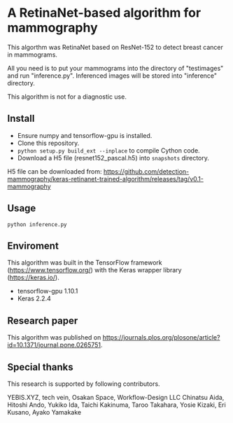 # A RetinaNet-based algorithm for mammography
This algorthm was RetinaNet based on ResNet-152 to detect breast cancer in mammograms.

All you need is to put your mammograms into the directory of "testimages" and run "inference.py".
Inferenced images will be stored into "inference" directory.

This algorithm is not for a diagnostic use.

## Install

- Ensure numpy and tensorflow-gpu is installed.
- Clone this repository.
- `python setup.py build_ext --inplace` to compile Cython code.
- Download a H5 file (resnet152_pascal.h5) into `snapshots` directory.

H5 file can be downloaded from:
https://github.com/detection-mammography/keras-retinanet-trained-algorithm/releases/tag/v0.1-mammography


## Usage
`python inference.py`

## Enviroment
This algorithm was built in the TensorFlow framework (https://www.tensorflow.org/) with the Keras wrapper library (https://keras.io/).

- tensorflow-gpu 1.10.1
- Keras 2.2.4

## Research paper
This algorithm was published on https://journals.plos.org/plosone/article?id=10.1371/journal.pone.0265751.

## Special thanks
This research is supported by following contributors.

YEBIS.XYZ, tech vein, Osakan Space, Workflow-Design LLC
Chinatsu Aida, Hitoshi Ando, Yukiko Ida, Taichi Kakinuma, Taroo Takahara, Yosie Kizaki, Eri Kusano, Ayako Yamakake
